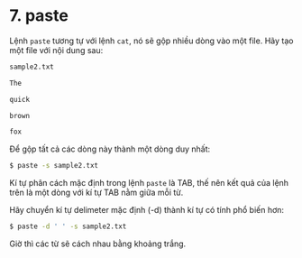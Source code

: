 # 7. paste
Lệnh `paste` tương tự với lệnh `cat`, nó sẽ gộp nhiều dòng vào một file. Hãy tạo một file với nội dung sau:

```sh
sample2.txt

The

quick

brown

fox
```

Để gộp tất cả các dòng này thành một dòng duy nhất:

```sh
$ paste -s sample2.txt
```

Kí tự phân cách mặc định trong lệnh `paste` là TAB, thế nên kết quả của lệnh trên là một dòng với kí tự TAB nằm giữa mỗi từ.

Hãy chuyển kí tự delimeter mặc định (-d) thành kí tự có tính phổ biến hơn:

```sh
$ paste -d ' ' -s sample2.txt
```

Giờ thì các từ sẽ cách nhau bằng khoảng trắng.